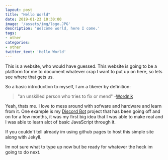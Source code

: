 ```yaml
---
layout: post
title: "Hello World"
date: 2019-01-23 10:30:00
image: '/assets/img/logo.JPG'
description: 'Welcome world, here I come.'
tags:
- other
categories:
- other
twitter_text: 'Hello World'
---
```


This is a website, who would have guessed. This website is going to be a platform for me to document whatever crap I want to put up on here, so lets see where that gets us. 

So a basic introduction to myself, I am a tikerer by definition:

> "an unskilled person who tries to fix or mend" -[Wordnik](https://www.wordnik.com/words/tinkerer)

 Yeah, thats me. I love to mess around with sofware and hardware and learn from it. One example is my [Discord Bot](https://github.com/BorealBlizzard/FinleyBot) project that has been going off and on for a few months, it was my first big idea that I was able to make real and I was able to learn alot of basic JavaScript through it.

If you couldn't tell already im using github pages to host this simple site along with Jekyll.

Im not sure what to type up now but be ready for whatever the heck im going to do next. 